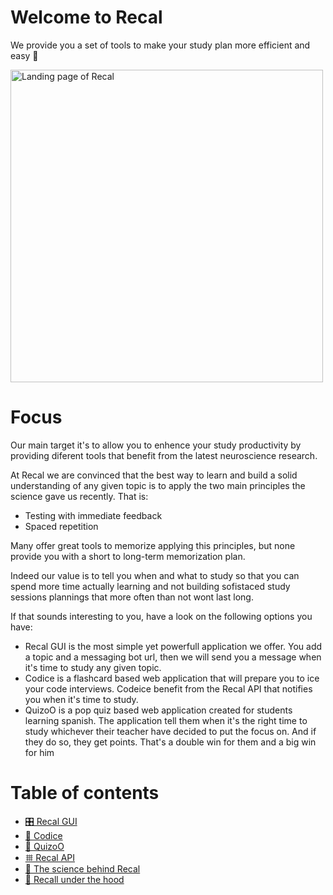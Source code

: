 # Welcome to Recal
We provide you a set of tools to make your study plan more efficient and easy 🚀


<img src="https://ik.imagekit.io/montresor/Recal_docs/recal.png?updatedAt=1679913748177" alt="Landing page of Recal" width="500">

# Focus

Our main target it's to allow you to enhence your study productivity by providing diferent tools that benefit from the latest neuroscience research.

At Recal we are convinced that the best way to learn and build a solid understanding of any given topic is to apply the two main principles the science gave us recently. That is: 
- Testing with immediate feedback 
- Spaced repetition

Many offer great tools to memorize applying this principles, but none provide you with a short to long-term memorization plan. 

Indeed our value is to tell you when and what to study so that you can spend more time actually learning and not building sofistaced study sessions plannings that more often than not wont last long. 

If that sounds interesting to you, have a look on the following options you have: 
- Recal GUI is the most simple yet powerfull application we offer. You add a topic and a messaging bot url, then we will send you a message when it's time to study any given topic.
- Codice is a flashcard based web application that will prepare you to ice your code interviews. Codeice benefit from the Recal API that notifies you when it's time to study.
- QuizoO is a pop quiz based web application created for students learning spanish. The application tell them when it's the right time to study whichever their teacher have decided to put the focus on. And if they do so, they get points. That's a double win for them and a big win for him

# Table of contents

- [🎛️ Recal GUI](./documentation/1-Recal-GUI/recal-gui.md)
- [🥶 Codice](https://github.com/All-Khwarizmi/codice)
- [🧠 QuizoO](https://github.com/All-Khwarizmi/Quiz-Sanity)
- [𐄳 Recal API](./documentation/2-Recal-API/recal-api.md)
- [🔬 The science behind Recal](./documentation/3-The-science-behind-Recal/The-science-behind-recal.md)
- [💬 Recall under the hood](./documentation/4-Recal-under-the-hood/recal-unde-the-hood.md)

  
